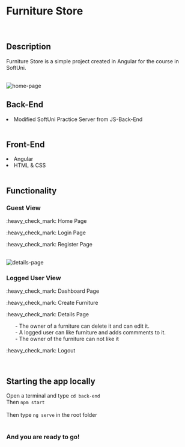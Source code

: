 <h1>Furniture Store</h1>
<br>

<h2>Description</h2>
<p>Furniture Store is a simple project created in Angular for the course in SoftUni. </p>

<br>
<img src="https://i.imgur.com/GIypipV.png" alt="home-page">
<h2>Back-End</h2>

<li>Modified SoftUni Practice Server from JS-Back-End</li>

<br>

<h2>Front-End</h2>

<li>Angular</li>
<li>HTML & CSS</li>

<br>

<h2>Functionality</h2>

<h3>Guest View</h3>
<p>:heavy_check_mark: Home Page</p>
<p>:heavy_check_mark: Login Page</p>
<p>:heavy_check_mark: Register Page</p>

<br>
<img src="https://i.imgur.com/qgF5HMn.png" alt="details-page">

<br>
<h3>Logged User View</h3>
<p>:heavy_check_mark: Dashboard Page</p>
<p>:heavy_check_mark: Create Furniture</p>
<p>:heavy_check_mark: Details Page</p>
<ul>
- The owner of a furniture can delete it and can edit it. <br>
- A logged user can like furniture and adds commments to it.<br>
- The owner of the furniture can not like it <br>
</ul>
<p>:heavy_check_mark: Logout</p>


<br>

<h2>Starting the app locally</h2>

Open a terminal and type `cd back-end` <br>
Then `npm start`<br>
<br>
Then type `ng serve` in the root folder <br>
<br>
<h3>And you are ready to go!</h3>
